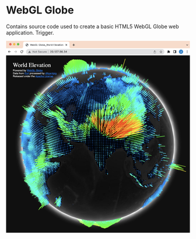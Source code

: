 # WebGL Globe

Contains source code used to create a basic HTML5 WebGL Globe web application.
Trigger.

![3D Globe](/docs/images/image9.png)
